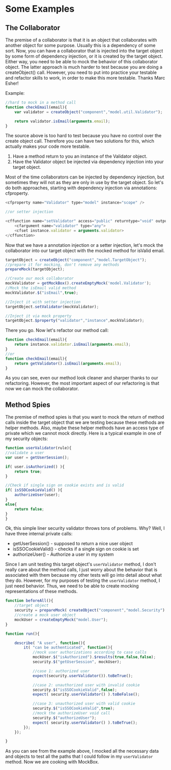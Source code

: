 # Some Examples

## The Collaborator

The premise of a collaborator is that it is an object that collaborates with another object for some purpose. Usually this is a dependency of some sort. Now, you can have a collaborator that is injected into the target object by some form of dependency injection, or it is created by the target object. Either way, you need to be able to mock the behavior of this collaborator object. The latter approach is much harder to test because you are doing a createObject() call. However, you need to put into practice your testable and refactor skills to work, in order to make this more testable. Thanks Marc Esher!

Example:

```javascript
//hard to mock in a method call
function checkEmail(email){
	var validator = createObject("component","model.util.Validator");

	return validator.isEmail(arguments.email);
}
```

The source above is too hard to test because you have no control over the create object call. Therefore you can have two solutions for this, which actually makes your code more testable.

1. Have a method return to you an instance of the Validator object.
2. Have the Validator object be injected via dependency injection into your target object.

Most of the time collaborators can be injected by dependency injection, but sometimes they will not as they are only in use by the target object. So let's do both approaches, starting with dependency injection via annotations: cfproperty.

```javascript
<cfproperty name="Validator" type="model" instance="scope" />

//or setter injection

<cffunction name="setValidator" access="public" returntype="void" output="false">
	<cfargument name="validator" type="any">
	<cfset instance.validator = arguments.validator>
</cffunction>
```

Now that we have a annotation injection or a setter injection, let's mock the collaborator into our target object with the mocked method for isValid email.

```javascript
targetObject = createObject("component","model.TargetObject");
//prepare it for mocking, don't remove any methods
prepareMock(targetObject);

//Create our mock collaborator
mockValidator = getMockBox().createEmptyMock('model.Validator');
//Mock the isEmail valid method
mockValidator.$("isEmail",true);

//Inject it with setter injection
targetObject.setValidator(mockValidator);

//Inject it via mock property
targetObject.$property("validator","instance",mockValidator);
```

There you go. Now let's refactor our method call:


```javascript
function checkEmail(email){
	return instance.validator.isEmail(arguments.email);
}
//or
function checkEmail(email){
	return getValidator().isEmail(arguments.email);
}

```

As you can see, even our method look cleaner and sharper thanks to our refactoring. However, the most important aspect of our refactoring is that now we can mock the collaborator.

## Method Spies

The premise of method spies is that you want to mock the return of method calls inside the target object that we are testing because these methods are helper methods. Also, maybe these helper methods have an access type of private which we cannot mock directly. Here is a typical example in one of my security objects:

```javascript
function userValidator(rule){
//validate a user
var user = getUserSession();

if( user.isAuthorized() ){
	return true;
}

//Check if single sign on cookie exists and is valid
if( isSSOCookieValid() ){
	authorizeUser(user);
}
else{
	return false;
}
}
```

Ok, this simple liner security validator throws tons of problems. Why? Well, I have three internal private calls:

* getUserSession() - supposed to return a nice user object
* isSSOCookieValid() - checks if a single sign on cookie is set
* authorizeUser() - Authorize a user in my system

Since I am unit testing this target object's `userValidator` method, I don't really care about the method calls, I just worry about the behavior that is associated with them because my other tests will go into detail about what they do. However, for my purposes of testing the `userValidator` method, I just need behavior. Thus, we need to be able to create mocking representations of these methods.

```javascript
function beforeAll(){
	//target object
	security = prepareMock( createObject("component","model.Security") );
	//create a mock user object
	mockUser = createEmptyMock("model.User");
}

function run(){

	describe( "A user", function(){
		it( "can be authenticated", function(){
			//mock user authorizations according to case calls
			mockUser.$("isAuthorized").$results(true,false,false);
			security.$("getUserSession", mockUser);

			//case 1: authorized user
			expect(security.userValidator()).toBeTrue();

			//case 2: unauthorized user with invalid cookie
			security.$("isSSOCookieValid",false);
			expect( security.userValidator() ).toBeFalse();

			//case 3: unauthorized user with valid cookie
			security.$("isSSOCookieValid",true);
			//mock the authorizeUser void call
			security.$("authorizeUser");
			expect( security.userValidator() ).toBeTrue();
		});
	});

}
```

As you can see from the example above, I mocked all the necessary data and objects to test all the paths that I could follow in my `userValidator` method. Now we are cooking with MockBox.

